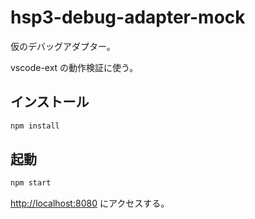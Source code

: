 # hsp3-debug-adapter-mock

仮のデバッグアダプター。

vscode-ext の動作検証に使う。

## インストール

```sh
npm install
```

## 起動

```sh
npm start
```

<http://localhost:8080> にアクセスする。
